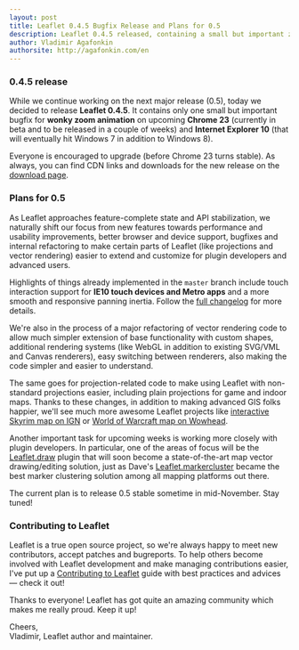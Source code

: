 ```yaml
---
layout: post
title: Leaflet 0.4.5 Bugfix Release and Plans for 0.5
description: Leaflet 0.4.5 released, containing a small but important zoom animation bugfix for upcoming Chrome 23+ (currently beta) and IE10. Work on future 0.5 release goes on!
author: Vladimir Agafonkin
authorsite: http://agafonkin.com/en
---
```


### 0.4.5 release

While we continue working on the next major release (0.5), today we decided to release **Leaflet 0.4.5**. It contains only one small but important bugfix for **wonky zoom animation** on upcoming **Chrome 23** (currently in beta and to be released in a couple of weeks) and **Internet Explorer 10** (that will eventually hit Windows 7 in addition to Windows 8).

Everyone is encouraged to upgrade (before Chrome 23 turns stable). As always, you can find CDN links and downloads for the new release on the [download page](../../../download.html).

### Plans for 0.5

As Leaflet approaches feature-complete state and API stabilization, we naturally shift our focus from new features towards performance and usability improvements, better browser and device support, bugfixes and internal refactoring to make certain parts of Leaflet (like projections and vector rendering) easier to extend and customize for plugin developers and advanced users.

Highlights of things already implemented in the `master` branch include touch interaction support for **IE10 touch devices and Metro apps** and a more smooth and responsive panning inertia. Follow the [full changelog](https://github.com/Leaflet/Leaflet/blob/main/CHANGELOG.md) for more details.

We're also in the process of a major refactoring of vector rendering code to allow much simpler extension of base functionality with custom shapes, additional rendering systems (like WebGL in addition to existing SVG/VML and Canvas renderers), easy switching between renderers, also making the code simpler and easier to understand.

The same goes for projection-related code to make using Leaflet with non-standard projections easier, including plain projections for game and indoor maps. Thanks to these changes, in addition to making advanced GIS folks happier, we'll see much more awesome Leaflet projects like [interactive Skyrim map on IGN](http://www.ign.com/wikis/the-elder-scrolls-5-skyrim/interactive-maps/Skyrim) or [World of Warcraft map on Wowhead](http://www.wowhead.com/map).

Another important task for upcoming weeks is working more closely with plugin developers. In particular, one of the areas of focus will be the [Leaflet.draw](https://github.com/jacobtoye/Leaflet.draw) plugin that will soon become a state-of-the-art map vector drawing/editing solution, just as Dave's [Leaflet.markercluster](https://github.com/danzel/Leaflet.markercluster) became the best marker clustering solution among all mapping platforms out there.

The current plan is to release 0.5 stable sometime in mid-November. Stay tuned!

### Contributing to Leaflet

Leaflet is a true open source project, so we're always happy to meet new contributors, accept patches and bugreports. To help others become involved with Leaflet development and make managing contributions easier, I've put up a [Contributing to Leaflet](https://github.com/Leaflet/Leaflet/blob/main/CONTRIBUTING.md) guide with best practices and advices &mdash; check it out!

Thanks to everyone! Leaflet has got quite an amazing community which makes me really proud. Keep it up!

Cheers,<br />
Vladimir, Leaflet author and maintainer.
